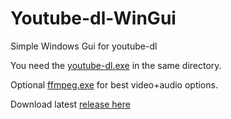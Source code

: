 Youtube-dl-WinGui
=================

Simple Windows Gui for youtube-dl

You need the [youtube-dl.exe](http://rg3.github.io/youtube-dl/download.html) in the same directory.

Optional [ffmpeg.exe](http://ffmpeg.zeranoe.com/builds/) for best video+audio options.

Download latest [release here](https://github.com/Tvel/Youtube-dl-WinGui/releases/latest)


